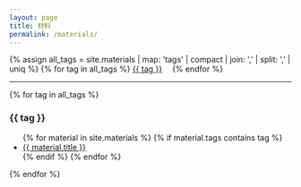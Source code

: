 ```yaml
---
layout: page
title: 材料
permalink: /materials/
---
```


<p>
  {% assign all_tags = site.materials | map: 'tags' | compact | join: ',' | split: ',' | uniq %}
  {% for tag in all_tags %}
    <a href="#{{ tag | slugify }}" style="margin-right: 1em;">{{ tag }}</a>
  {% endfor %}
</p>

<hr>

{% for tag in all_tags %}
  <section id="{{ tag | slugify }}">
    <h3>{{ tag }}</h3>
    <ul>
      {% for material in site.materials %}
        {% if material.tags contains tag %}
          <li><a href="{{ material.url | relative_url }}">{{ material.title }}</a></li>
        {% endif %}
      {% endfor %}
    </ul>
  </section>
{% endfor %}